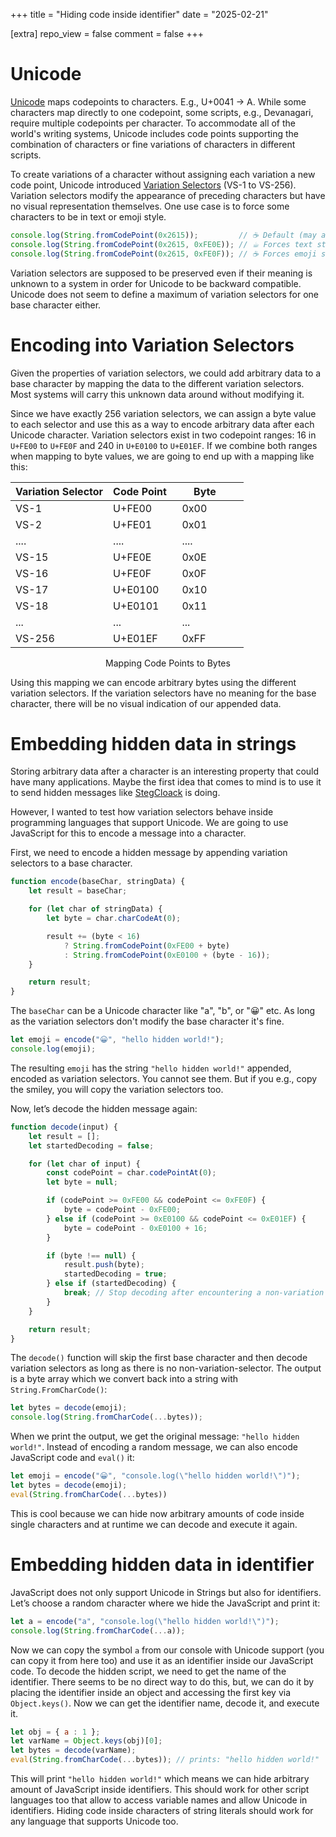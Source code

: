 +++
title = "Hiding code inside identifier"
date = "2025-02-21"

[extra]
repo_view = false
comment = false
+++

# Unicode
[Unicode](https://www.unicode.org/versions/Unicode16.0.0/UnicodeStandard-16.0.pdf) maps codepoints to characters. E.g., U+0041 -> A. While some characters map directly to one codepoint, some scripts, e.g., Devanagari, require multiple codepoints per character. To accommodate all of the world's writing systems, Unicode includes code points supporting the combination of characters or fine variations of characters in different scripts.

<!-- There are many cool [codepoints](https://github.com/Codepoints/awesome-codepoints).  -->

To create variations of a character without assigning each variation a new code point, Unicode introduced [Variation Selectors](https://en.wikipedia.org/wiki/Variation_Selectors_Supplement) (VS-1 to VS-256). Variation selectors modify the appearance of preceding characters but have no visual representation themselves. One use case is to force some characters to be in text or emoji style.

```javascript
console.log(String.fromCodePoint(0x2615));         // ☕ Default (may appear as text or emoji)
console.log(String.fromCodePoint(0x2615, 0xFE0E)); // ☕︎ Forces text style
console.log(String.fromCodePoint(0x2615, 0xFE0F)); // ☕️ Forces emoji style
```
Variation selectors are supposed to be preserved even if their meaning is unknown to a system in order for Unicode to be backward compatible. Unicode does not seem to define a maximum of variation selectors for one base character either.

# Encoding into Variation Selectors
Given the properties of variation selectors, we could add arbitrary data to a base character by mapping the data to the different variation selectors. Most systems will carry this unknown data around without modifying it. 

Since we have exactly 256 variation selectors, we can assign a byte value to each selector and use this as a way to encode arbitrary data after each Unicode character. Variation selectors exist in two codepoint ranges: 16 in ``U+FE00`` to ``U+FE0F`` and 240 in ``U+E0100`` to ``U+E01EF``. If we combine both ranges when mapping to byte values, we are going to end up with a mapping like this:

<center>

| Variation Selector | Code Point  | Byte    |
|--------------------|------------|-----------------------|
| VS-1              | U+FE00      | 0x00      |
| VS-2              | U+FE01      | 0x01      |
| ....              | ....        | ....                |
| VS-15             | U+FE0E      | 0x0E       |
| VS-16             | U+FE0F      | 0x0F       |
| VS-17             | U+E0100     | 0x10 |
| VS-18             | U+E0101     | 0x11 |
| ...               | ...         | ...                   |
| VS-256            | U+E01EF     | 0xFF |

</center>
<center>
Mapping Code Points to Bytes
</center>

Using this mapping we can encode arbitrary bytes using the different variation selectors. If the variation selectors have no meaning for the base character, there will be no visual indication of our appended data.

# Embedding hidden data in strings
Storing arbitrary data after a character is an interesting property that could have many applications. Maybe the first idea that comes to mind is to use it to send hidden messages like [StegCloack](https://github.com/KuroLabs/stegcloak) is doing. 

However, I wanted to test how variation selectors behave inside programming languages that support Unicode. We are going to use JavaScript for this to encode a message into a character.

First, we need to encode a hidden message by appending variation selectors to a base character.

```javascript
function encode(baseChar, stringData) {
    let result = baseChar;

    for (let char of stringData) {
        let byte = char.charCodeAt(0);

        result += (byte < 16) 
            ? String.fromCodePoint(0xFE00 + byte) 
            : String.fromCodePoint(0xE0100 + (byte - 16));
    }

    return result;
}
```

The ``baseChar`` can be a Unicode character like "a", "b", or "😀󠅜󠅟󠅜" etc. As long as the variation selectors don't modify the base character it's fine.

```javascript
let emoji = encode("😀", "hello hidden world!");
console.log(emoji);
```

The resulting ``emoji`` has the string ``"hello hidden world!"`` appended, encoded as variation selectors. You cannot see them. But if you e.g., copy the smiley, you will copy the variation selectors too.

Now, let’s decode the hidden message again:

```javascript
function decode(input) {
    let result = [];
    let startedDecoding = false;

    for (let char of input) {
        const codePoint = char.codePointAt(0);
        let byte = null;

        if (codePoint >= 0xFE00 && codePoint <= 0xFE0F) {
            byte = codePoint - 0xFE00;
        } else if (codePoint >= 0xE0100 && codePoint <= 0xE01EF) {
            byte = codePoint - 0xE0100 + 16;
        }

        if (byte !== null) {
            result.push(byte);
            startedDecoding = true;
        } else if (startedDecoding) {
            break; // Stop decoding after encountering a non-variation selector
        }
    }

    return result;
}
```

The ``decode()`` function will skip the first base character and then decode variation selectors as long as there is no non-variation-selector. The output is a byte array which we convert back into a string with ``String.FromCharCode()``:

```javascript
let bytes = decode(emoji);
console.log(String.fromCharCode(...bytes));
```

When we print the output, we get the original message: ``"hello hidden world!"``. Instead of encoding a random message, we can also encode JavaScript code and ``eval()`` it:

```javascript
let emoji = encode("😀", "console.log(\"hello hidden world!\")");
let bytes = decode(emoji);
eval(String.fromCharCode(...bytes))
```

This is cool because we can hide now arbitrary amounts of code inside single characters and at runtime we can decode and execute it again. 

# Embedding hidden data in identifier
JavaScript does not only support Unicode in Strings but also for identifiers.
Let’s choose a random character where we hide the JavaScript and print it:

```javascript
let a = encode("a", "console.log(\"hello hidden world!\")");
console.log(String.fromCharCode(...a));
```

Now we can copy the symbol ``a󠅓󠅟󠅞󠅣󠅟󠅜󠅕󠄞󠅜󠅟󠅗󠄘󠄒󠅘󠅕󠅜󠅜󠅟󠄐󠅘󠅙󠅔󠅔󠅕󠅞󠄐󠅧󠅟󠅢󠅜󠅔󠄑󠄒󠄙`` from our console with Unicode support (you can copy it from here too) and use it as an identifier inside our JavaScript code. To decode the hidden script, we need to get the name of the identifier. There seems to be no direct way to do this, but, we can do it by placing the identifier inside an object and accessing the first key via ``Object.keys()``. Now we can get the identifier name, decode it, and execute it.

```javascript
let obj = { a󠅓󠅟󠅞󠅣󠅟󠅜󠅕󠄞󠅜󠅟󠅗󠄘󠄒󠅘󠅕󠅜󠅜󠅟󠄐󠅘󠅙󠅔󠅔󠅕󠅞󠄐󠅧󠅟󠅢󠅜󠅔󠄑󠄒󠄙 : 1 };
let varName = Object.keys(obj)[0];
let bytes = decode(varName);
eval(String.fromCharCode(...bytes)); // prints: "hello hidden world!"
```

This will print ``"hello hidden world!"`` which means we can hide arbitrary amount of JavaScript inside identifiers. This should work for other script languages too that allow to access variable names and allow Unicode in identifiers. Hiding code inside characters of string literals should work for any language that supports Unicode too.

